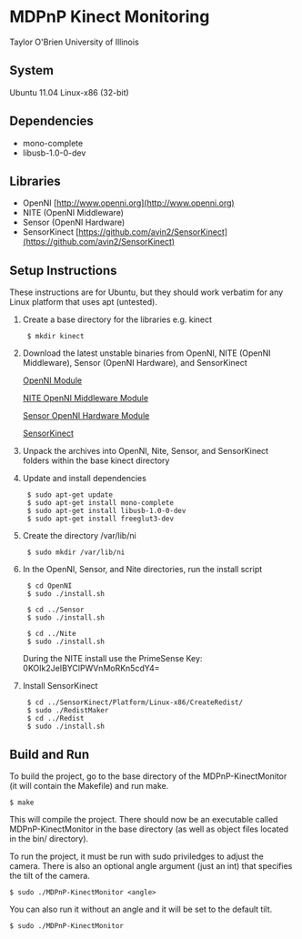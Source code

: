 # MDPnP Kinect Monitoring #

Taylor O'Brien
University of Illinois

## System ##

Ubuntu 11.04 Linux-x86 (32-bit)

## Dependencies ##

+ mono-complete
+ libusb-1.0-0-dev

## Libraries ##

+ OpenNI [http://www.openni.org](http://www.openni.org)
+ NITE (OpenNI Middleware)
+ Sensor   (OpenNI Hardware)
+ SensorKinect [https://github.com/avin2/SensorKinect](https://github.com/avin2/SensorKinect)

## Setup Instructions ##

These instructions are for Ubuntu, but they should work verbatim for any Linux platform that uses apt (untested).

1. Create a base directory for the libraries e.g. kinect

        $ mkdir kinect

2. Download the latest unstable binaries from OpenNI, NITE (OpenNI Middleware), Sensor (OpenNI Hardware), and SensorKinect

    [OpenNI Module](http://www.openni.org/downloadfiles/opennimodules/openni-binaries/latest-unstable/160-openni-unstable-build-for-ubuntu-10-10-x86-32-bit-v1-3-2/download)

    [NITE OpenNI Middleware Module](http://www.openni.org/downloadfiles/opennimodules/openni-compliant-middleware-binaries/latest-unstable/174-primesense-nite-unstable-build-for-ubuntu-10-10-x86-32-bit-v1-4-1/download)

    [Sensor OpenNI Hardware Module](http://www.openni.org/downloadfiles/opennimodules/openni-compliant-hardware-binaries/latest-unstable/167-primesensor-module-unstable-build-for-ubuntu-10-10-x86-32-bit-v5-0-3/download)

    [SensorKinect](https://github.com/avin2/SensorKinect/tarball/unstable)

3. Unpack the archives into OpenNI, Nite, Sensor, and SensorKinect folders within the base kinect directory

4. Update and install dependencies

        $ sudo apt-get update
        $ sudo apt-get install mono-complete
        $ sudo apt-get install libusb-1.0-0-dev
        $ sudo apt-get install freeglut3-dev

5. Create the directory /var/lib/ni

        $ sudo mkdir /var/lib/ni

6. In the OpenNI, Sensor, and Nite directories, run the install script

        $ cd OpenNI
        $ sudo ./install.sh

        $ cd ../Sensor
        $ sudo ./install.sh

        $ cd ../Nite
        $ sudo ./install.sh

    During the NITE install use the PrimeSense Key: 0KOIk2JeIBYClPWVnMoRKn5cdY4=

7. Install SensorKinect

        $ cd ../SensorKinect/Platform/Linux-x86/CreateRedist/
        $ sudo ./RedistMaker
        $ cd ../Redist
        $ sudo ./install.sh

## Build and Run ##

To build the project, go to the base directory of the MDPnP-KinectMonitor (it will contain the Makefile) and run make.

	$ make

This will compile the project.  There should now be an executable called MDPnP-KinectMonitor in the base directory (as well as object files located in the bin/ directory).

To run the project, it must be run with sudo priviledges to adjust the camera.  There is also an optional angle argument (just an int) that specifies the tilt of the camera.

	$ sudo ./MDPnP-KinectMonitor <angle>

You can also run it without an angle and it will be set to the default tilt.

	$ sudo ./MDPnP-KinectMonitor
